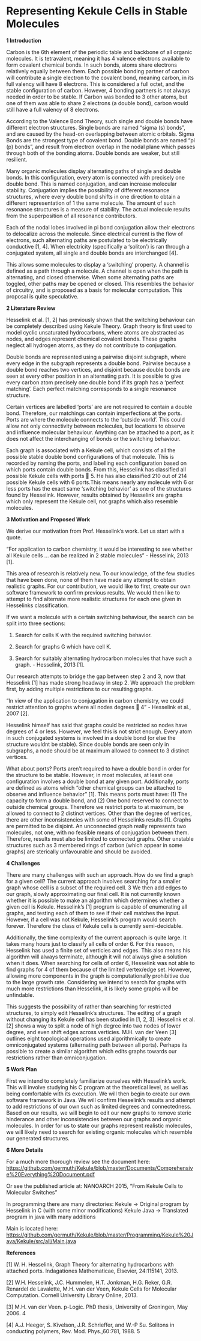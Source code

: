 Representing Kekule Cells in Stable Molecules
======


<b>1 Introduction</b>

Carbon is the 6th element of the periodic table and backbone of all organic molecules. It is tetravalent,
meaning it has 4 valence electrons available to form covalent chemical bonds. In such bonds,
atoms share electrons relatively equally between them. Each possible bonding partner of carbon
will contribute a single electron to the covalent bond, meaning carbon, in its full valency will have
8 electrons. This is considered a full octet, and the stable configuration of carbon. However, 4
bonding partners is not always needed in order to be stable. If Carbon was bonded to 3 other
atoms, but one of them was able to share 2 electrons (a double bond), carbon would still have a full
valency of 8 electrons.

According to the Valence Bond Theory, such single and double bonds have different electron
structures. Single bonds are named “sigma (s) bonds”, and are caused by the head-on overlapping
between atomic orbitals. Sigma Bonds are the strongest type of covalent bond. Double bonds are
named “pi (p) bonds”, and result from electron overlap in the nodal plane which passes through
both of the bonding atoms. Double bonds are weaker, but still resilient.

Many organic molecules display alternating paths of single and double bonds. In this configuration,
every atom is connected with precisely one double bond. This is named conjugation,
and can increase molecular stability. Conjugation implies the possibility of different resonance
structures, where every double bond shifts in one direction to obtain a different representation of
1
the same molecule. The amount of such resonance structures is a measure of stability. The actual
molecule results from the superposition of all resonance contributors.

Each of the nodal lobes involved in pi bond conjugation allow their electrons to delocalize
across the molecule. Since electrical current is the flow of electrons, such alternating paths are
postulated to be electrically conductive [1, 4]. When electricity (specifically a ‘soliton’) is ran
through a conjugated system, all single and double bonds are interchanged [4].

This allows some molecules to display a ‘switching’ property. A channel is defined as a path
through a molecule. A channel is open when the path is alternating, and closed otherwise. When
some alternating paths are toggled, other paths may be opened or closed. This resembles the
behavior of circuitry, and is proposed as a basis for molecular computation. This proposal is quite
speculative.

<b>2 Literature Review</b>

Hesselink et al. [1, 2] has previously shown that the switching behaviour can be completely described
using Kekule Theory. Graph theory is first used to model cyclic unsaturated hydrocarbons,
where atoms are abstracted as nodes, and edges represent chemical covalent bonds. These graphs
neglect all hydrogen atoms, as they do not contribute to conjugation.

Double bonds are represented using a pairwise disjoint subgraph, where every edge in the
subgraph represents a double bond. Pairwise because a double bond reaches two vertices, and
disjoint because double bonds are seen at every other position in an alternating path. It is possible
to give every carbon atom precisely one double bond if its graph has a ‘perfect matching’. Each
perfect matching corresponds to a single resonance structure.

Certain vertices are labelled ‘ports’ are are not required to contain a double bond. Therefore,
our matchings can contain imperfections at the ports. Ports are where the molecule connects to
the ‘outside world’. This could allow not only connectivity between molecules, but locations to
observe and influence molecular behaviour. Anything can be attached to a port, as it does not affect
the interchanging of bonds or the switching behaviour.

Each graph is associated with a Kekule cell, which consists of all the possible stable double
bond configurations of that molecule. This is recorded by naming the ports, and labelling each
configuration based on which ports contain double bonds. From this, Hesselink has classified all
possible Kekule cells with ports  5. He has also classified 210 out of 214 possible Kekule cells
with 6 ports.This means nearly any molecule with 6 or less ports has the exact same ‘switching
behavior’ as one of the structures found by Hesselink. However, results obtained by Hesselink are
graphs which only represent the Kekule cell, not graphs which also resemble molecules.

<b>3 Motivation and Proposed Work</b>

We derive our motivation from Prof. Hesselink’s work. Let us start with a quote. 

“For application
to carbon chemistry, it would be interesting to see whether all Kekule cells ... can be realized in
2
stable molecules” - Hesselink, 2013 [1].

This area of research is relatively new. To our knowledge, of the few studies that have been
done, none of them have made any attempt to obtain realistic graphs. For our contribution, we
would like to first, create our own software framework to confirm previous results. We would
then like to attempt to find alternate more realistic structures for each one given in Hesselinks
classification.

If we want a molecule with a certain switching behaviour, the search can be split into three
sections:

1. Search for cells K with the required switching behavior.

2. Search for graphs G which have cell K.

3. Search for suitably alternating hydrocarbon molecules that have such a graph. - Hesselink,
2013 [1].

Our research attempts to bridge the gap between step 2 and 3, now that Hesselink [1] has made
strong headway in step 2. We approach the problem first, by adding multiple restrictions to our
resulting graphs.

“In view of the application to conjugation in carbon chemistry, we could restrict attention to
graphs where all nodes degrees  4” - Hesselink et al., 2007 [2].

Hesselink himself has said that graphs could be restricted so nodes have degrees of 4 or less.
However, we feel this is not strict enough. Every atom in such conjugated systems is involved
in a double bond (or else the structure wouldnt be stable). Since double bonds are seen only in
subgraphs, a node should be at maximum allowed to connect to 3 distinct vertices.

What about ports? Ports aren’t required to have a double bond in order for the structure to
be stable. However, in most molecules, at least one configuration involves a double bond at any
given port. Additionally, ports are defined as atoms which “other chemical groups can be attached
to observe and influence behavior” [1]. This means ports must have: (1) The capacity to form
a double bond, and (2) One bond reserved to connect to outside chemical groups. Therefore we
restrict ports to at maximum, be allowed to connect to 2 distinct vertices. Other than the degree of
vertices, there are other inconsistencies with some of Hesselinks results [1]. Graphs are permitted
to be disjoint. An unconnected graph really represents two molecules, not one, with no feasible
means of conjugation between them. Therefore, results must also be limited to connected graphs.
Other unstable structures such as 3 membered rings of carbon (which appear in some graphs) are
sterically unfavourable and should be avoided.

<b>4 Challenges</b>

There are many challenges with such an approach. How do we find a graph for a given cell? The
current approach involves searching for a smaller graph whose cell is a subset of the required cell.
3
We then add edges to our graph, slowly approximating our final cell. It is not currently known
whether it is possible to make an algorithm which determines whether a given cell is Kekule.
Hesselink’s [1] program is capable of enumerating all graphs, and testing each of them to see if
their cell matches the input. However, if a cell was not Kekule, Hesselink’s program would search
forever. Therefore the class of Kekule cells is currently semi-decidable.

Additionally, the time complexity of the current approach is quite large. It takes many hours
just to classify all cells of order 6. For this reason, Hesselink has used a finite set of verticies and
edges. This also means his algorithm will always terminate, although it will not always give a
solution when it does. When searching for cells of order 6, Hesselink was not able to find graphs
for 4 of them because of the limited vertex/edge set. However, allowing more components in the
graph is computationally prohibitive due to the large growth rate. Considering we intend to search
for graphs with much more restrictions than Hesselink, it is likely some graphs will be unfindable.

This suggests the possibility of rather than searching for restricted structures, to simply edit
Hesselink’s structures. The editing of a graph without changing its Kekule cell has been studied in
[1, 2, 3]. Hesselink et al. [2] shows a way to split a node of high degree into two nodes of lower
degree, and even shift edges across verticies. M.H. van der Veen [3] outlines eight topological
operations used algorithmically to create omniconjugated systems (alternating path between all
ports). Perhaps its possible to create a similar algorithm which edits graphs towards our restrictions
rather than omniconjugation.

<b>5 Work Plan</b>

First we intend to completely familiarize ourselves with Hesselink’s work. This will involve studying
his C program at the theoretical level, as well as being comfortable with its execution. We will
then begin to create our own software framework in Java. We will confirm Hesselink’s results and
attempt to add restrictions of our own such as limited degrees and connectedness. Based on our
results, we will begin to edit our new graphs to remove steric hinderance and other inconsistencies
between our graphs and organic molecules. In order for us to state our graphs represent realistic
molecules, we will likely need to search for existing organic molecules which resemble our
generated structures.

<b>6 More Details</b>

For a much more thorough review see the document here:
https://github.com/germuth/Kekule/blob/master/Documents/Comprehensive%20Everything%20Document.pdf

Or see the published article at:
NANOARCH 2015, “From Kekule Cells to Molecular Switches”

In programming there are many directories:
Kekule -> Original program by Hesselink in C (with some minor modifications)
Kekule Java -> Translated program in java with many additions

Main is located here:
https://github.com/germuth/Kekule/blob/master/Programming/Kekule%20Java/Kekule/src/all/Main.java

<b>References</b>

[1] W. H. Hesselink, Graph Theory for alternating hydrocarbons with attached ports. Indagationes
Mathematicae, Elsevier, 24:115141, 2013.

[2] W.H. Hesselink, J.C. Hummelen, H.T. Jonkman, H.G. Reker, G.R. Renardel de Lavalette,
M.H. van der Veen, Kekule Cells for Molecular Computation. Cornell University Library
Online, 2013.

[3] M.H. van der Veen. p-Logic. PhD thesis, University of Groningen, May 2006.
4

[4] A.J. Heeger, S. Kivelson, J.R. Schrieffer, and W.-P Su. Solitons in conducting polymers,
Rev. Mod. Phys.,60:781, 1988.
5
